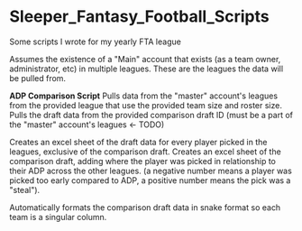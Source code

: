 # Sleeper_Fantasy_Football_Scripts
Some scripts I wrote for my yearly FTA league


Assumes the existence of a "Main" account that exists (as a team owner, administrator, etc) in multiple leagues. These are the leagues the data will be pulled from. 


**ADP Comparison Script**
Pulls data from the "master" account's leagues from the provided league that use the provided team size and roster size. 
Pulls the draft data from the provided comparison draft ID (must be a part of the  "master" account's leagues <- TODO)

Creates an excel sheet of the draft data for every player picked in the leagues, exclusive of the comparison draft.
Creates an excel sheet of the comparison draft, adding where the player was picked in relationship to their ADP across the other leagues. (a negative number means a player was picked too early compared to ADP, a positive number means the pick was a "steal").

Automatically formats the comparison draft data in snake format so each team is a singular column.
